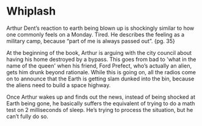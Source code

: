 # Whiplash
Arthur Dent’s reaction to earth being blown up is shockingly similar to how one commonly feels on a Monday. Tired. He describes the feeling as a military camp, because “part of me is always passed out”. {pg. 35}  
  
  At the beginning of the book, Arthur is arguing with the city council about having his home destroyed by a bypass. This goes from bad to 'what in the name of the queen' when his friend, Ford Prefect, who’s actually an alien, gets him drunk beyond rationale. While this is going on, all the radios come on to announce that the Earth is getting slam dunked into the bin, because the aliens need to build a space highway.   
    
    
  Once Arthur wakes up and finds out the news, instead of being shocked at Earth being gone, he basically suffers the equivalent of trying to do a math test on 2 milliseconds of sleep. He’s trying to process the situation, but he can’t fully do so.

